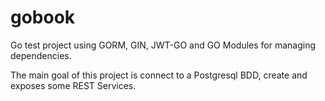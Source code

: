 # gobook
Go test project using GORM, GIN, JWT-GO and GO Modules for managing dependencies.

The main goal of this project is connect to a Postgresql BDD, create and exposes some REST Services.
